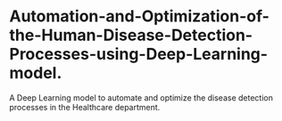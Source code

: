 # Automation-and-Optimization-of-the-Human-Disease-Detection-Processes-using-Deep-Learning-model.
A Deep Learning model to automate and optimize the disease detection processes in the Healthcare department.
